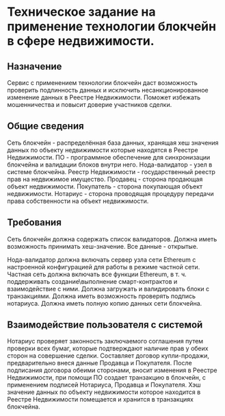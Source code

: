 # Техническое задание на применение технологии блокчейн в сфере недвижимости.

## Назначение

Сервис с применением технологии блокчейн даст возможность проверить подлинность данных и исключить несанкционированное изменение данных в Реестре Недвижимости. Поможет избежать мошенничества и повысит доверие участников сделки.

## Общие сведения

Сеть блокчейн - распределённая база данных, хранящая хеш значения данных по объекту недвижимости которые находятся в Реестре Недвижимости.
ПО - программное обеспечение для синхронизации блокчейна и валидации блоков внутри него.
Нода-валидатор -  узел в системе блокчейна.
Реестр Недвижимости - государственный реестр прав на недвижимое имущество.
Продавец - сторона продающая объект недвижимости.
Покупатель - сторона покупающая объект недвижимости.
Нотариус - сторона проводящая процедуру передачи права собственности на объект недвижимости.

## Требования

Сеть блокчейн должна содержать список валидаторов. Должна иметь возможность принимать хеш-значение. Все данные - открытые.

Нода-валидатор должна включать сервер узла сети Ethereum с настроенной конфигурацией для работы в режиме частной сети. Частная сеть должна включать все функции Ethereum, в т. ч. поддерживать создание\выполнение смарт-контрактов и взаимодействие с ними. Должна загружать и валидировать блоки с транзакциями. Должна иметь возможность проверять подпись нотариуса. Должна иметь полную копию данных сети блокчейна.

## Взаимодействие пользователя с системой

Нотариус проверяет законность заключаемого соглашения путем проверки всех бумаг, которые подтверждают наличие прав у обеих сторон на совершение сделки. Составляет договор купли-продажи, предварительно внеся данные Продавца и Покупателя. После подписания договора обеими сторонами, вносит изменения в Реестре Недвижимости, при помощи ПО создает транзакцию в блокчейн, с применением подписей Нотариуса, Продавца и Покупателя. Хэш значение данных по объекту недвижимости которое находится в Реестре Недвижимости помещается и хранится в транзакциях блокчейна.
